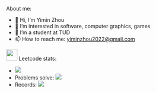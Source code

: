 About me:
- 👋 Hi, I’m Yimin Zhou
- 👀 I’m interested in software, computer graphics, games
- 🌱 I’m a student at TUD
- 📫 How to reach me: yiminzhou2022@gmail.com

<!---
Yimin-zhou/Yimin-zhou is a ✨ special ✨ repository because its `README.md` (this file) appears on your GitHub profile.
You can click the Preview link to take a look at your changes.
--->

<img src="https://cdn.iconscout.com/icon/free/png-256/leetcode-3521542-2944960.png" height="30" width="30"/> Leetcode stats:
- ![](https://leetcode-badge.haozibi.dev/v1/Yimin-zhou.svg)
- Problems solve: ![](https://leetcode-badge.haozibi.dev/v1/solved/Yimin-zhou.svg)
- Records: ![](https://leetcode-badge.haozibi.dev/v1cn/chart/solved/Yimin-zhou.svg?day=15)
